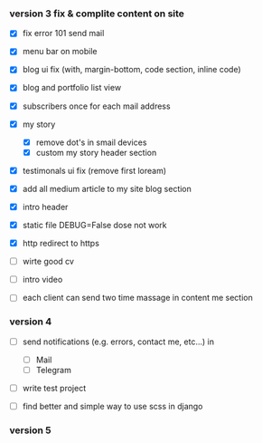 ### version 3 fix & complite content on site

- [X] fix error 101 send mail
- [X] menu bar on mobile
- [X] blog ui fix (with, margin-bottom, code section, inline code)
- [X] blog and portfolio list view
- [X] subscribers once for each mail address
- [X] my story
    - [X] remove dot's in smail devices
    - [X] custom my story header section
- [X] testimonals ui fix (remove first loream)
- [X] add all medium article to my site blog section
- [X] intro header 
- [X] static file DEBUG=False dose not work
- [X] http redirect to https

- [ ] wirte good cv
- [ ] intro video 
- [ ] each client can send two time massage in content me section


### version 4

- [ ] send notifications (e.g. errors, contact me, etc...) in
    - [ ] Mail
    - [ ] Telegram
- [ ] write test project
- [ ] find better and simple way to use scss in django


### version 5